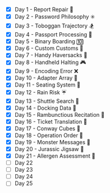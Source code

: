 - [x] Day 1 - Report Repair :wrench:
- [x] Day 2 - Password Philosophy  :eight_spoked_asterisk:
- [x] Day 3 - Toboggan Trajectory :snowboarder:
- [x] Day 4 - Passport Processing :passport_control:
- [x] Day 5 - Binary Boarding :keycap_ten:
- [x] Day 6 - Custom Customs :customs:
- [x] Day 7 - Handy Haversacks :baggage_claim:
- [x] Day 8 - Handheld Halting :video_game:
- [x] Day 9 - Encoding Error :x:
- [x] Day 10 - Adapter Array :battery:
- [x] Day 11 - Seating System :seat:
- [x] Day 12 - Rain Risk :umbrella:
- [x] Day 13 - Shuttle Search :bus:
- [x] Day 14 - Docking Data :electric_plug:
- [x] Day 15 - Rambunctious Recitation :thinking:
- [x] Day 16 - Ticket Translation :ticket:
- [x] Day 17 - Conway Cubes :black_square_button:
- [x] Day 18 - Operation Order :1234:
- [x] Day 19 - Monster Messages :dragon_face:
- [x] Day 20 - Jurassic Jigsaw :jigsaw:
- [x] Day 21 - Allergen Assessment :microbe:
- [ ] Day 22
- [ ] Day 23
- [ ] Day 24
- [ ] Day 25